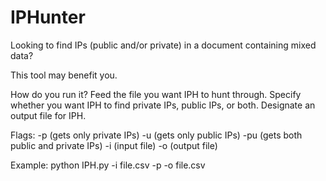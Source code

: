 # IPHunter
Looking to find IPs (public and/or private) in a document containing mixed data?

This tool may benefit you. 

How do you run it?
Feed the file you want IPH to hunt through. Specify whether you want IPH to find private IPs, public IPs, or both. Designate an output file for IPH.

Flags:
-p (gets only private IPs)
-u (gets only public IPs)
-pu (gets both public and private IPs)
-i (input file)
-o (output file)

Example:
python IPH.py -i file.csv -p -o file.csv 
